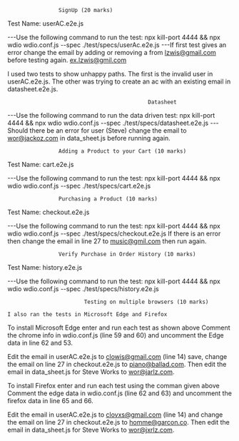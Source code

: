 
                    SignUp (20 marks)
Test Name: userAC.e2e.js 

---Use the following command to run the test: npx kill-port 4444 && npx wdio wdio.conf.js --spec ./test/specs/userAc.e2e.js
---If first test gives an error change the email by adding or removing a from lzwis@gmail.com before testing again. ex.lzwis@gmil.com

I used two tests to show unhappy paths. The first is the invalid user in userAC.e2e.js. The other was trying to create an ac with an existing email in datasheet.e2e.js. 
                                                
                                                Datasheet
---Use the following command to run the data driven test: npx kill-port 4444 && npx wdio wdio.conf.js --spec ./test/specs/datasheet.e2e.js
---Should there be an error for user (Steve) change the email to wor@jackoz.com in data_sheet.js before running again. 


                    Adding a Product to your Cart (10 marks)
Test Name: cart.e2e.js 

---Use the following command to run the test: npx kill-port 4444 && npx wdio wdio.conf.js --spec ./test/specs/cart.e2e.js


                    Purchasing a Product (10 marks)
Test Name: checkout.e2e.js 

---Use the following command to run the test: npx kill-port 4444 && npx wdio wdio.conf.js --spec ./test/specs/checkout.e2e.js
If there is an error then change the email in line 27 to music@gmil.com then run again.


                    Verify Purchase in Order History (10 marks)
Test Name: history.e2e.js 

---Use the following command to run the test: npx kill-port 4444 && npx wdio wdio.conf.js --spec ./test/specs/history.e2e.js



                            Testing on multiple browsers (10 marks)

    I also ran the tests in Microsoft Edge and Firefox

To install Microsoft Edge enter and run each test as shown above
Comment the chrome info in wdio.conf.js (line 59 and 60) and uncomment the Edge data in line 62 and 53.

Edit the email in userAC.e2e.js to clowis@gmail.com (line 14) save, change the email on line 27 in checkout.e2e.js to piano@ballad.com. Then edit the email in data_sheet.js for Steve Works to wor@jarlz.com. 



To install Firefox enter and run each test using the comman given above
Comment the edge data in wdio.conf.js (line 62 and 63) and uncomment the firefox data in line 65 and 66.

Edit the email in userAC.e2e.js to clovxs@gmail.com (line 14) and change the email on line 27 in checkout.e2e.js to homme@garcon.co. Then edit the email in data_sheet.js for Steve Works to wor@jxrlz.com.

